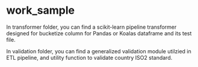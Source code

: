 # work_sample
In transformer folder, you can find a scikit-learn pipeline transformer designed for bucketize column for Pandas or Koalas dataframe and its test file.

In validation folder, you can find a generalized validation module utilzied in ETL pipeline, and utility function to validate country ISO2 standard.
